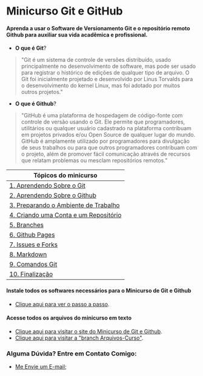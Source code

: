 # Minicurso Git e GitHub

 #### Aprenda a usar o Software de Versionamento Git e o repositório remoto Github para auxiliar sua vida acadêmica e profissional.

- **O que é Git**?
> "Git é um sistema de controle de versões distribuído, usado principalmente no desenvolvimento de software, mas pode ser usado para registrar o histórico de edições de qualquer tipo de arquivo. O Git foi inicialmente projetado e desenvolvido por Linus Torvalds para o desenvolvimento do kernel Linux, mas foi adotado por muitos outros projetos."  

- **O que é Github**?
> "GitHub é uma plataforma de hospedagem de código-fonte com controle de versão usando o Git. Ele permite que programadores, utilitários ou qualquer usuário cadastrado na plataforma contribuam em projetos privados e/ou Open Source de qualquer lugar do mundo. GitHub é amplamente utilizado por programadores para divulgação de seus trabalhos ou para que outros programadores contribuam com o projeto, além de promover fácil comunicação através de recursos que relatam problemas ou mesclam repositórios remotos."  

|**Tópicos do minicurso**|
|------------------------|
|[1. Aprendendo Sobre o Git](https://alyssonmach.github.io/Minicurso-Git-e-GitHub/AprendendoSobreoGit.html)|
|[2. Aprendendo Sobre o Github](https://alyssonmach.github.io/Minicurso-Git-e-GitHub/AprendendoGitHub.html)|
|[3. Preparando o Ambiente de Trabalho](https://alyssonmach.github.io/Minicurso-Git-e-GitHub/InstalacoesGitHub.html)|
|[4. Criando uma Conta e um Repositório](https://alyssonmach.github.io/Minicurso-Git-e-GitHub/RepositorioGitHub.html)|
|[5. Branches](https://alyssonmach.github.io/Minicurso-Git-e-GitHub/UsandoBranches.html)|
|[6. Github Pages](https://alyssonmach.github.io/Minicurso-Git-e-GitHub/UsandoGitHubPages.html)|
|[7. Issues e Forks](https://alyssonmach.github.io/Minicurso-Git-e-GitHub/IssueFork.html)|
|[8. Markdown](https://alyssonmach.github.io/Minicurso-Git-e-GitHub/CriandoEmMarkdown.html)|
|[9. Comandos Git](http://comandosgit.github.io/)|
|[10. Finalização](https://alyssonmach.github.io/Minicurso-Git-e-GitHub/listadeformulario.html)|  

#### Instale todos os softwares necessários para o Minicurso de Git e Github
- [Clique aqui para ver o passo a passo](https://alyssonmach.github.io/Minicurso-Git-e-GitHub/InstalacoesGitHub.html).

#### Acesse todos os arquivos do minicurso em texto
- [Clique aqui para visitar o site do Minicurso de Git e Github](https://alyssonmach.github.io/Minicurso-Git-e-GitHub/index.html).
- [Clique aqui para visitar a "branch Arquivos-Curso"](https://github.com/Alyssonmach/Minicurso-Git-e-GitHub/tree/Arquivos-Curso).

### Alguma Dúvida? Entre em Contato Comigo:
- [Me Envie um E-mail](mailto:alyssonmachado388@gmail.com);
